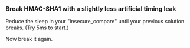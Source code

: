 ### Break HMAC-SHA1 with a slightly less artificial timing leak

Reduce the sleep in your "insecure_compare" until your previous solution breaks. (Try 5ms to start.)

Now break it again.
